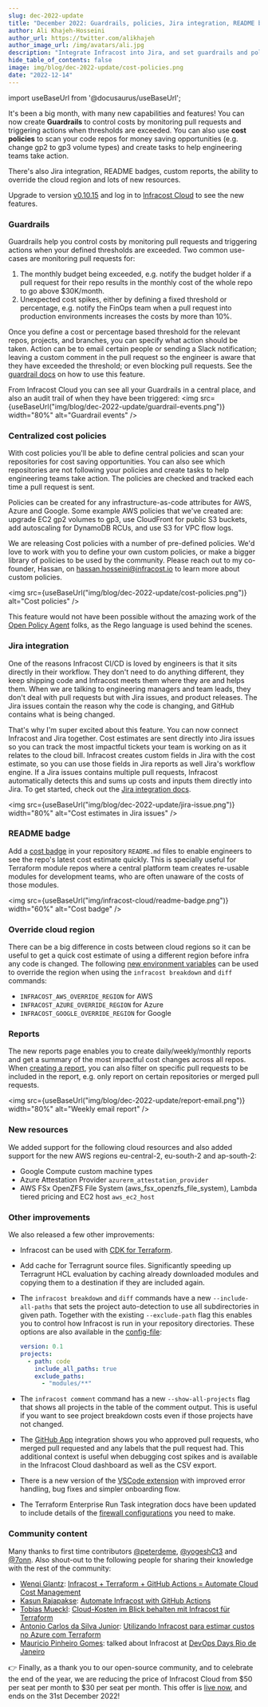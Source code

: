 ```yaml
---
slug: dec-2022-update
title: "December 2022: Guardrails, policies, Jira integration, README badge, and override cloud region!"
author: Ali Khajeh-Hosseini
author_url: https://twitter.com/alikhajeh
author_image_url: /img/avatars/ali.jpg
description: "Integrate Infracost into Jira, and set guardrails and policies to catch costly changes before they are merged"
hide_table_of_contents: false
image: img/blog/dec-2022-update/cost-policies.png
date: "2022-12-14"
---
```


import useBaseUrl from '@docusaurus/useBaseUrl';

It's been a big month, with many new capabilities and features! You can now create **Guardrails** to control costs by monitoring pull requests and triggering actions when thresholds are exceeded. You can also use **cost policies** to scan your code repos for money saving opportunities (e.g. change gp2 to gp3 volume types) and create tasks to help engineering teams take action.

There's also Jira integration, README badges, custom reports, the ability to override the cloud region and lots of new resources.

<!--truncate-->

Upgrade to version [v0.10.15](/docs/#1-install-infracost) and log in to [Infracost Cloud](https://dashboard.infracost.io) to see the new features.

### Guardrails

Guardrails help you control costs by monitoring pull requests and triggering actions when your defined thresholds are exceeded. Two common use-cases are monitoring pull requests for:
1. The monthly budget being exceeded, e.g. notify the budget holder if a pull request for their repo results in the monthly cost of the whole repo to go above $30K/month.
2. Unexpected cost spikes, either by defining a fixed threshold or percentage, e.g. notify the FinOps team when a pull request into production environments increases the costs by more than 10%.

Once you define a cost or percentage based threshold for the relevant repos, projects, and branches, you can specify what action should be taken. Action can be to email certain people or sending a Slack notification; leaving a custom comment in the pull request so the engineer is aware that they have exceeded the threshold; or even blocking pull requests. See the [guardrail docs](/docs/infracost_cloud/guardrails) on how to use this feature.

From Infracost Cloud you can see all your Guardrails in a central place, and also an audit trail of when they have been triggered:
<img src={useBaseUrl("img/blog/dec-2022-update/guardrail-events.png")} width="80%" alt="Guardrail events" />

### Centralized cost policies

With cost policies you'll be able to define central policies and scan your repositories for cost saving opportunities. You can also see which repositories are not following your policies and create tasks to help engineering teams take action. The policies are checked and tracked each time a pull request is sent.

Policies can be created for any infrastructure-as-code attributes for AWS, Azure and Google. Some example AWS policies that we've created are: upgrade EC2 gp2 volumes to gp3, use CloudFront for public S3 buckets, add autoscaling for DynamoDB RCUs, and use S3 for VPC flow logs.

We are releasing Cost policies with a number of pre-defined policies. We'd love to work with you to define your own custom policies, or make a bigger library of policies to be used by the community. Please reach out to my co-founder, Hassan, on [hassan.hosseini@infracost.io](mailto:hassan.hosseini@infracost.io) to learn more about custom policies.

<img src={useBaseUrl("img/blog/dec-2022-update/cost-policies.png")} alt="Cost policies" />

This feature would not have been possible without the amazing work of the [Open Policy Agent](https://github.com/open-policy-agent/opa) folks, as the Rego language is used behind the scenes.

### Jira integration

One of the reasons Infracost CI/CD is loved by engineers is that it sits directly in their workflow. They don't need to do anything different, they keep shipping code and Infracost meets them where they are and helps them. When we are talking to engineering managers and team leads, they don't deal with pull requests but with Jira issues, and product releases. The Jira issues contain the reason why the code is changing, and GitHub contains what is being changed.

That's why I'm super excited about this feature. You can now connect Infracost and Jira together. Cost estimates are sent directly into Jira issues so you can track the most impactful tickets your team is working on as it relates to the cloud bill. Infracost creates custom fields in Jira with the cost estimate, so you can use those fields in Jira reports as well Jira's workflow engine. If a Jira issues contains multiple pull requests, Infracost automatically detects this and sums up costs and inputs them directly into Jira. To get started, check out the [Jira integration docs](/docs/integrations/jira).

<img src={useBaseUrl("img/blog/dec-2022-update/jira-issue.png")} width="80%" alt="Cost estimates in Jira issues" />

### README badge

Add a [cost badge](/docs/infracost_cloud/readme_badge) in your repository `README.md` files to enable engineers to see the repo's latest cost estimate quickly. This is specially useful for Terraform module repos where a central platform team creates re-usable modules for development teams, who are often unaware of the costs of those modules.

<img src={useBaseUrl("img/infracost-cloud/readme-badge.png")} width="60%" alt="Cost badge" />

### Override cloud region

There can be a big difference in costs between cloud regions so it can be useful to get a quick cost estimate of using a different region before infra any code is changed. The following [new environment variables](/docs/features/environment_variables/#environment-variables-to-override-cloud-provider-region) can be used to override the region when using the `infracost breakdown` and `diff` commands:
- `INFRACOST_AWS_OVERRIDE_REGION` for AWS
- `INFRACOST_AZURE_OVERRIDE_REGION` for Azure
- `INFRACOST_GOOGLE_OVERRIDE_REGION` for Google

### Reports

The new reports page enables you to create daily/weekly/monthly reports and get a summary of the most impactful cost changes across all repos. When [creating a report](/docs/infracost_cloud/reports), you can also filter on specific pull requests to be included in the report, e.g. only report on certain repositories or merged pull requests.

<img src={useBaseUrl("img/blog/dec-2022-update/report-email.png")} width="80%" alt="Weekly email report" />

### New resources

We added support for the following cloud resources and also added support for the new AWS regions eu-central-2, eu-south-2 and ap-south-2:
- Google Compute custom machine types
- Azure Attestation Provider `azurerm_attestation_provider`
- AWS FSx OpenZFS File System (aws_fsx_openzfs_file_system), Lambda tiered pricing and EC2 host `aws_ec2_host`

### Other improvements

We also released a few other improvements:
- Infracost can be used with [CDK for Terraform](/docs/features/cli_commands/#cdk-for-terraform).
- Add cache for Terragrunt source files. Significantly speeding up Terragrunt HCL evaluation by caching already downloaded modules and copying them to a destination if they are included again.
- The `infracost breakdown` and `diff` commands have a new `--include-all-paths` that sets the project auto-detection to use all subdirectories in given path. Together with the existing `--exclude-path` flag this enables you to control how Infracost is run in your repository directories. These options are also available in the [config-file](/docs/features/config_file/):

  ```yml
  version: 0.1
  projects:
    - path: code
      include_all_paths: true
      exclude_paths:
        - "modules/**"
  ```
- The `infracost comment` command has a new `--show-all-projects` flag that shows all projects in the table of the comment output. This is useful if you want to see project breakdown costs even if those projects have not changed.
- The [GitHub App](/docs/integrations/github_app) integration shows you who approved pull requests, who merged pull requested and any labels that the pull request had. This additional context is useful when debugging cost spikes and is available in the Infracost Cloud dashboard as well as the CSV export.
- There is a new version of the [VSCode extension](/docs/integrations/vscode/) with improved error handling, bug fixes and simpler onboarding flow.
- The Terraform Enterprise Run Task integration docs have been updated to include details of the [firewall configurations](/docs/integrations/terraform_cloud_enterprise/#2-firewall-configuration-for-tfe) you need to make.

### Community content

Many thanks to first time contributors [@peterdeme](https://github.com/peterdeme), [@yogeshCt3](https://github.com/yogeshCt3) and [@7onn](https://github.com/7onn). Also shout-out to the following people for sharing their knowledge with the rest of the community:
- [Wenqi Glantz](https://www.linkedin.com/in/wenqi-glantz-b5448a5a/): [Infracost + Terraform + GitHub Actions = Automate Cloud Cost Management](https://betterprogramming.pub/infracost-terraform-github-actions-automate-cloud-cost-management-a62b329f2834)
- [Kasun Rajapakse](https://www.linkedin.com/in/kasunraj): [Automate Infracost with GitHub Actions](https://kasunrajapakse.me/automate-infracost-with-azure-devops-pipeline-82fe7a228ff9)
- [Tobias Mueckl](https://www.linkedin.com/in/tobias-mueckl/): [Cloud-Kosten im Blick behalten mit Infracost für Terraform](https://blog.ordix.de/cloud-kosten-im-blick-behalten-mit-infracost-fuer-terraform)
- [Antonio Carlos da Silva Junior](https://www.linkedin.com/in/antoniocarlosjr/): [Utilizando Infracost para estimar custos no Azure com Terraform](https://unicast.com.br/posts/utilizando-infracost-para-estimar-custos-no-azure-com-terraform/)
- [Mauricio Pinheiro Gomes](https://www.linkedin.com/in/mauriciopgomes/): talked about Infracost at [DevOps Days Rio de Janeiro](https://www.linkedin.com/posts/mauriciopgomes_finops-activity-6995696573636571136-43dy)

👉 Finally, as a thank you to our open-source community, and to celebrate the end of the year, we are reducing the price of Infracost Cloud from $50 per seat per month to $30 per seat per month. This offer is [live now](/pricing), and ends on the 31st December 2022!
